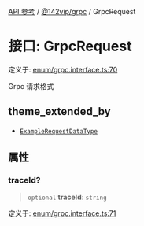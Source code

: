[API 参考](../../../index.md) / [@142vip/grpc](../index.md) / GrpcRequest

# 接口: GrpcRequest

定义于: [enum/grpc.interface.ts:70](https://github.com/142vip/core-x/blob/7cfc2fa6b24172631d6526590fc6ea4be89357c6/packages/grpc/src/enum/grpc.interface.ts#L70)

Grpc 请求格式

## theme_extended_by

- [`ExampleRequestDataType`](ExampleRequestDataType.md)

## 属性

### traceId?

> `optional` **traceId**: `string`

定义于: [enum/grpc.interface.ts:71](https://github.com/142vip/core-x/blob/7cfc2fa6b24172631d6526590fc6ea4be89357c6/packages/grpc/src/enum/grpc.interface.ts#L71)
